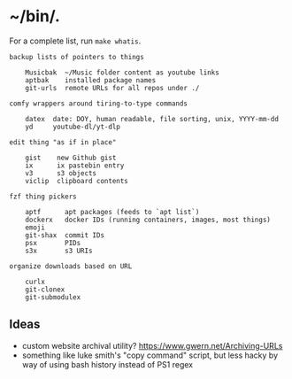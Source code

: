 # ~/bin/.

For a complete list, run `make whatis`.

	backup lists of pointers to things

		Musicbak  ~/Music folder content as youtube links
		aptbak    installed package names
		git-urls  remote URLs for all repos under ./

	comfy wrappers around tiring-to-type commands

		datex  date: DOY, human readable, file sorting, unix, YYYY-mm-dd
		yd     youtube-dl/yt-dlp

	edit thing "as if in place"

		gist    new Github gist
		ix      ix pastebin entry
		v3      s3 objects
		viclip  clipboard contents

	fzf thing pickers

		aptf      apt packages (feeds to `apt list`)
		dockerx   docker IDs (running containers, images, most things)
		emoji
		git-shax  commit IDs
		psx       PIDs
		s3x       s3 URIs

	organize downloads based on URL

		curlx
		git-clonex
		git-submodulex

## Ideas

* custom website archival utility? https://www.gwern.net/Archiving-URLs
* something like luke smith's "copy command" script, but less hacky by way of
  using bash history instead of PS1 regex
